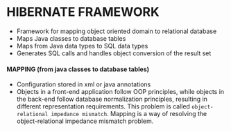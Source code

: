 # HIBERNATE FRAMEWORK

* Framework for mapping object oriented domain to relational database
* Maps Java classes to database tables
* Maps from Java data types to SQL data types
* Generates SQL calls and handles object conversion of the result set

#### MAPPING (from java classes to database tables)

* Configuration stored in xml or java annotations
* Objects in a front-end application follow OOP principles, while objects in the back-end follow database normalization principles, resulting in different representation requirements. This problem is called `object-relational impedance mismatch`. Mapping is a way of resolving the object-relational impedance mismatch problem.
